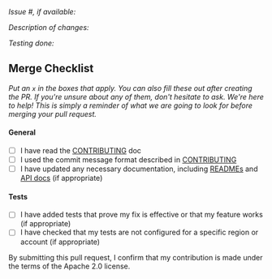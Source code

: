 *Issue #, if available:*

*Description of changes:*

*Testing done:*

## Merge Checklist

_Put an `x` in the boxes that apply. You can also fill these out after creating the PR. If you're unsure about any of them, don't hesitate to ask. We're here to help! This is simply a reminder of what we are going to look for before merging your pull request._

#### General

- [ ] I have read the [CONTRIBUTING](https://github.com/aws/amazon-braket-default-simulator-python/blob/main/CONTRIBUTING.md) doc
- [ ] I used the commit message format described in [CONTRIBUTING](https://github.com/aws/amazon-braket-default-simulator-python/blob/main/CONTRIBUTING.md#commit-your-change)
- [ ] I have updated any necessary documentation, including [READMEs](https://github.com/aws/amazon-braket-default-simulator-python/blob/main/README.md) and [API docs](https://github.com/aws/amazon-braket-default-simulator-python/blob/main/CONTRIBUTING.md#documentation-guidelines) (if appropriate)

#### Tests

- [ ] I have added tests that prove my fix is effective or that my feature works (if appropriate)
- [ ] I have checked that my tests are not configured for a specific region or account (if appropriate)

By submitting this pull request, I confirm that my contribution is made under the terms of the Apache 2.0 license.

